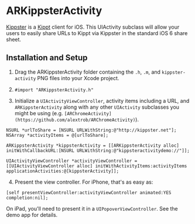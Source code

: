 # ARKippsterActivity

[Kippster](http://kippster.net/) is a [Kippt](https://kippt.com/) client for iOS. This UIActivity subclass will allow your users to easily share URLs to Kippt via Kippster in the standard iOS 6 share sheet.

## Installation and Setup

1. Drag the ARKippsterActivity folder containing the `.h`, `.m`, and `kippster-activity` PNG files into your Xcode project.

2. `#import "ARKippsterActivity.h"`

3. Initialize a `UIActivityViewController`, activity items including a URL, and `ARKippsterActivity` along with any other `UIActivity` subclasses you might be using (e.g. `[ARChromeActivity](https://github.com/alextrob/ARChromeActivity)`).

  ```objc
  NSURL *urlToShare = [NSURL URLWithString:@"http://kippster.net"];
  NSArray *activityItems = @[urlToShare];
  
  ARKippsterActivity *kippsterActivity = [[ARKippsterActivity alloc] initWithCallbackURL:[NSURL URLWithString:@"kippsteractivitydemo://"]];
  
  UIActivityViewController *activityViewController = [[UIActivityViewController alloc] initWithActivityItems:activityItems applicationActivities:@[kippsterActivity]];
  ```
4. Present the view controller. For iPhone, that's as easy as:

  ```objc
  [self presentViewController:activityViewController animated:YES completion:nil];
  ```

On iPad, you'll need to present it in a `UIPopoverViewController`. See the demo app for details.
